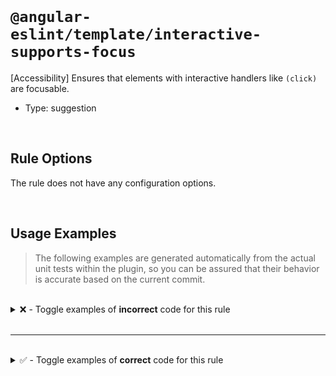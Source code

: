 <!--

  DO NOT EDIT.

  This markdown file was autogenerated using a mixture of the following files as the source of truth for its data:
  - ../../src/rules/interactive-supports-focus.ts
  - ../../tests/rules/interactive-supports-focus/cases.ts

  In order to update this file, it is therefore those files which need to be updated, as well as potentially the generator script:
  - ../../../../tools/scripts/generate-rule-docs.ts

-->

<br>

# `@angular-eslint/template/interactive-supports-focus`

[Accessibility] Ensures that elements with interactive handlers like `(click)` are focusable.

- Type: suggestion

<br>

## Rule Options

The rule does not have any configuration options.

<br>

## Usage Examples

> The following examples are generated automatically from the actual unit tests within the plugin, so you can be assured that their behavior is accurate based on the current commit.

<br>

<details>
<summary>❌ - Toggle examples of <strong>incorrect</strong> code for this rule</summary>

<br>

#### Default Config

```json
{
  "rules": {
    "@angular-eslint/template/interactive-supports-focus": [
      "error"
    ]
  }
}
```

<br>

#### ❌ Invalid Code

```html
<div aria-hidden="false" (click)="onClick()"></div>
~~~~~~~~~~~~~~~~~~~~~~~~~~~~~~~~~~~~~~~~~~~~~~~~~~~
```

<br>

---

<br>

#### Default Config

```json
{
  "rules": {
    "@angular-eslint/template/interactive-supports-focus": [
      "error"
    ]
  }
}
```

<br>

#### ❌ Invalid Code

```html
<div [attr.aria-hidden]="false" (click)="onClick()"></div>
~~~~~~~~~~~~~~~~~~~~~~~~~~~~~~~~~~~~~~~~~~~~~~~~~~~~~~~~~~
```

<br>

---

<br>

#### Default Config

```json
{
  "rules": {
    "@angular-eslint/template/interactive-supports-focus": [
      "error"
    ]
  }
}
```

<br>

#### ❌ Invalid Code

```html
<div role="button" aria-disabled="false" (click)="onClick()"></div>
~~~~~~~~~~~~~~~~~~~~~~~~~~~~~~~~~~~~~~~~~~~~~~~~~~~~~~~~~~~~~~~~~~~
```

<br>

---

<br>

#### Default Config

```json
{
  "rules": {
    "@angular-eslint/template/interactive-supports-focus": [
      "error"
    ]
  }
}
```

<br>

#### ❌ Invalid Code

```html
<div [attr.aria-disabled]="false" (click)="onClick()"></div>
~~~~~~~~~~~~~~~~~~~~~~~~~~~~~~~~~~~~~~~~~~~~~~~~~~~~~~~~~~~~
```

<br>

---

<br>

#### Default Config

```json
{
  "rules": {
    "@angular-eslint/template/interactive-supports-focus": [
      "error"
    ]
  }
}
```

<br>

#### ❌ Invalid Code

```html
<div role="button" (click)="onClick()"></div>
~~~~~~~~~~~~~~~~~~~~~~~~~~~~~~~~~~~~~~~~~~~~~
```

<br>

---

<br>

#### Default Config

```json
{
  "rules": {
    "@angular-eslint/template/interactive-supports-focus": [
      "error"
    ]
  }
}
```

<br>

#### ❌ Invalid Code

```html
<span (click)="onClick()">Submit</span>
~~~~~~~~~~~~~~~~~~~~~~~~~~~~~~~~~~~~~~~
```

<br>

---

<br>

#### Default Config

```json
{
  "rules": {
    "@angular-eslint/template/interactive-supports-focus": [
      "error"
    ]
  }
}
```

<br>

#### ❌ Invalid Code

```html
<div (click)="onClick()" [attr.aria-label]="clickableThing"></div>
~~~~~~~~~~~~~~~~~~~~~~~~~~~~~~~~~~~~~~~~~~~~~~~~~~~~~~~~~~~~~~~~~~
```

<br>

---

<br>

#### Default Config

```json
{
  "rules": {
    "@angular-eslint/template/interactive-supports-focus": [
      "error"
    ]
  }
}
```

<br>

#### ❌ Invalid Code

```html
<div (click)="onClick()" role="invalid"></div>
~~~~~~~~~~~~~~~~~~~~~~~~~~~~~~~~~~~~~~~~~~~~~~
```

<br>

---

<br>

#### Default Config

```json
{
  "rules": {
    "@angular-eslint/template/interactive-supports-focus": [
      "error"
    ]
  }
}
```

<br>

#### ❌ Invalid Code

```html
<area (click)="onClick()" class="foo">
~~~~~~~~~~~~~~~~~~~~~~~~~~~~~~~~~~~~~~
```

<br>

---

<br>

#### Default Config

```json
{
  "rules": {
    "@angular-eslint/template/interactive-supports-focus": [
      "error"
    ]
  }
}
```

<br>

#### ❌ Invalid Code

```html
<a (click)="onClick()">Click me</a>
~~~~~~~~~~~~~~~~~~~~~~~~~~~~~~~~~~~
```

<br>

---

<br>

#### Default Config

```json
{
  "rules": {
    "@angular-eslint/template/interactive-supports-focus": [
      "error"
    ]
  }
}
```

<br>

#### ❌ Invalid Code

```html
<div (keyup)="onKeyUp()" (keydown)="onKeyDown()" (keypress)="onKeyPress()">Cannot be focused</div>
~~~~~~~~~~~~~~~~~~~~~~~~~~~~~~~~~~~~~~~~~~~~~~~~~~~~~~~~~~~~~~~~~~~~~~~~~~~~~~~~~~~~~~~~~~~~~~~~~~
```

<br>

---

<br>

#### Default Config

```json
{
  "rules": {
    "@angular-eslint/template/interactive-supports-focus": [
      "error"
    ]
  }
}
```

<br>

#### ❌ Invalid Code

```html
<div [attr.contenteditable]="false" (keyup)="onKeyUp()">Cannot be focused</div>
~~~~~~~~~~~~~~~~~~~~~~~~~~~~~~~~~~~~~~~~~~~~~~~~~~~~~~~~~~~~~~~~~~~~~~~~~~~~~~~
```

</details>

<br>

---

<br>

<details>
<summary>✅ - Toggle examples of <strong>correct</strong> code for this rule</summary>

<br>

#### Default Config

```json
{
  "rules": {
    "@angular-eslint/template/interactive-supports-focus": [
      "error"
    ]
  }
}
```

<br>

#### ✅ Valid Code

```html
<div></div>
```

<br>

---

<br>

#### Default Config

```json
{
  "rules": {
    "@angular-eslint/template/interactive-supports-focus": [
      "error"
    ]
  }
}
```

<br>

#### ✅ Valid Code

```html
<div aria-hidden (click)="onClick()"></div>
<div aria-hidden="true" (click)="onClick()"></div>
<div [attr.aria-hidden]="true" (click)="onClick()"></div>
```

<br>

---

<br>

#### Default Config

```json
{
  "rules": {
    "@angular-eslint/template/interactive-supports-focus": [
      "error"
    ]
  }
}
```

<br>

#### ✅ Valid Code

```html
<div role="button" aria-disabled="true" (click)="onClick()"></div>
<div role="button" [attr.aria-disabled]="true" (click)="onClick()"></div>
```

<br>

---

<br>

#### Default Config

```json
{
  "rules": {
    "@angular-eslint/template/interactive-supports-focus": [
      "error"
    ]
  }
}
```

<br>

#### ✅ Valid Code

```html
<div role="presentation" (click)="onClick()"></div>
<div role="none" (click)="onClick()"></div>
```

<br>

---

<br>

#### Default Config

```json
{
  "rules": {
    "@angular-eslint/template/interactive-supports-focus": [
      "error"
    ]
  }
}
```

<br>

#### ✅ Valid Code

```html
<div role="progressbar" (click)="onClick()"></div>
<div role="region" (click)="onClick()"></div>
```

<br>

---

<br>

#### Default Config

```json
{
  "rules": {
    "@angular-eslint/template/interactive-supports-focus": [
      "error"
    ]
  }
}
```

<br>

#### ✅ Valid Code

```html
<input type="hidden" (click)="onClick()">
<input type="hidden" (click)="onClick()" tabindex="-1">
<input type="hidden" (click)="onClick()" [attr.tabindex]="-1">
```

<br>

---

<br>

#### Default Config

```json
{
  "rules": {
    "@angular-eslint/template/interactive-supports-focus": [
      "error"
    ]
  }
}
```

<br>

#### ✅ Valid Code

```html
<input type="text" (keyup)="onKeyUp()">
<input (keydown)="onKeydown()">
<input (click)="onClick()" role="combobox">
<button (click)="onClick()" class="foo">Foo</button>
<option (click)="onClick()" class="foo">Food</option>
<select (click)="onClick()" class="foo"></select>
<summary (click)="onClick()" aria-expanded>Foo</summary>
<textarea (keypress)="onKeypress()" class="foo" aria-multiline></textarea>
```

<br>

---

<br>

#### Default Config

```json
{
  "rules": {
    "@angular-eslint/template/interactive-supports-focus": [
      "error"
    ]
  }
}
```

<br>

#### ✅ Valid Code

```html
<input disabled type="text" (click)="onClick()">
<button disabled (click)="onClick()" class="foo">Foo</button>
<select disabled (click)="onClick()" class="foo"></select>
```

<br>

---

<br>

#### Default Config

```json
{
  "rules": {
    "@angular-eslint/template/interactive-supports-focus": [
      "error"
    ]
  }
}
```

<br>

#### ✅ Valid Code

```html
<area href="#" (click)="onClick()" class="foo"/>
<area (click)="onClick()" tabindex=0 class="foo"/>
```

<br>

---

<br>

#### Default Config

```json
{
  "rules": {
    "@angular-eslint/template/interactive-supports-focus": [
      "error"
    ]
  }
}
```

<br>

#### ✅ Valid Code

```html
<a (click)="onClick()" tabindex="0">Click me</a>
<a (click)="onClick()" [attr.tabindex]="0">Click me</a>',
<a (click)="onClick()" tabindex="bad">Click me</a>',
<a (click)="onClick()" [attr.tabindex]="undefined"}>Click me</a>',
<a (click)="onClick()" [attr.tabindex]="dynamicTabindex">Click me</a>',
```

<br>

---

<br>

#### Default Config

```json
{
  "rules": {
    "@angular-eslint/template/interactive-supports-focus": [
      "error"
    ]
  }
}
```

<br>

#### ✅ Valid Code

```html
<a role="button" (click)="onClick()" href="#">hash</a>
```

<br>

---

<br>

#### Default Config

```json
{
  "rules": {
    "@angular-eslint/template/interactive-supports-focus": [
      "error"
    ]
  }
}
```

<br>

#### ✅ Valid Code

```html
<a (click)="onClick()" href="http://x.y.z">x.y.z</a>
<a role="link" (click)="onClick()" href="http://x.y.z">x.y.z</a>
<a (click)="onClick()" href="javascript:void(0);">Click ALL the things!</a>
```

<br>

---

<br>

#### Default Config

```json
{
  "rules": {
    "@angular-eslint/template/interactive-supports-focus": [
      "error"
    ]
  }
}
```

<br>

#### ✅ Valid Code

```html
<a (click)="onClick()" tabindex="0">x.y.z</a>
<a (click)="onClick()" tabindex={0}>x.y.z</a>
```

<br>

---

<br>

#### Default Config

```json
{
  "rules": {
    "@angular-eslint/template/interactive-supports-focus": [
      "error"
    ]
  }
}
```

<br>

#### ✅ Valid Code

```html
<a routerLink="route" (click)="onClick()"></a>
<a [routerLink]="route" (click)="onClick()"></a>
```

<br>

---

<br>

#### Default Config

```json
{
  "rules": {
    "@angular-eslint/template/interactive-supports-focus": [
      "error"
    ]
  }
}
```

<br>

#### ✅ Valid Code

```html
<div (click)="onClick()" tabindex="invalid"></div>
<div (click)="onClick()" [attr.tabindex]="undefined"></div>
<span (click)="onClick()" [attr.tabindex]=="false">Submit</span>
<span (click)="onClick()" [attr.tabindex]=="null">Submit</span>
```

<br>

---

<br>

#### Default Config

```json
{
  "rules": {
    "@angular-eslint/template/interactive-supports-focus": [
      "error"
    ]
  }
}
```

<br>

#### ✅ Valid Code

```html
<span (click)="onClick()" tabindex="0">Click me!</span>
<span (click)="onClick()" [attr.tabindex]="0">Click me!</span>
<span (click)="onClick()" tabindex="-1">Click me!</span>
<span (click)="onClick()" [attr.tabindex]="-1">Click me!</span>
```

<br>

---

<br>

#### Default Config

```json
{
  "rules": {
    "@angular-eslint/template/interactive-supports-focus": [
      "error"
    ]
  }
}
```

<br>

#### ✅ Valid Code

```html
<div role="button" tabindex="0" (click)="onClick()"></div>
<div role="checkbox" tabindex="0" (click)="onClick()"></div>
<div role="link" tabindex="0" (click)="onClick()"></div>
<div role="menuitem" tabindex="0" (click)="onClick()"></div>
<div role="checkbox" tabindex="0" (click)="onClick()"></div>
<div role="menuitem" tabindex="0" (click)="onClick()"></div>
<div role="option" tabindex="0" (click)="onClick()"></div>
<div role="radio" tabindex="0" (click)="onClick()"></div>
<div role="spinbutton" tabindex="0" (click)="onClick()"></div>
<div role="switch" tabindex="0" (click)="onClick()"></div>
<div role="tablist" tabindex="0" (click)="onClick()"></div>
<div role="tab" tabindex="0" (click)="onClick()"></div>
<div role="textbox" tabindex="0" (click)="onClick()"></div>
```

<br>

---

<br>

#### Default Config

```json
{
  "rules": {
    "@angular-eslint/template/interactive-supports-focus": [
      "error"
    ]
  }
}
```

<br>

#### ✅ Valid Code

```html
<div contenteditable="true" (keyup)="onKeyUp()">Edit this text</div>
<div [attr.contenteditable]="true" (keydown)="onKeyDown()">Edit this text</div>
<div contenteditable (keypress)="onKeyPress()">Edit this too!</div>
```

</details>

<br>
